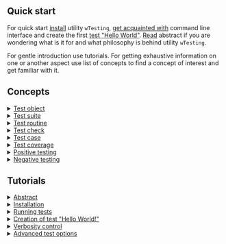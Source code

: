 ## Quick start

For quick start [install](<./tutorial/Installation.md>) utility `wTesting`, [get acquainted with](<./tutorial/Running.md>) command line interface and create the first [test "Hello World"](<./tutorial/TestCreation.md>). [Read](<./tutorial/Abstract.md>) abstract if you are wondering what is it for and what philosophy is behind utility `wTesting`.

For gentle introduction use tutorials. For getting exhaustive information on one or another aspect use list of concepts to find a concept of interest and get familiar with it.

## Concepts

<details><summary><a href="./concept/TestObject.md">
      Test object
  </a></summary>
  A test object is a system in which proper operation is checked.
</details>
<details><summary><a href="./concept/TestSuite.md">
      Test suite
  </a></summary>
  A test suite is a set of test procedures and test data for testing a test object.
</details>
<details><summary><a href="./concept/TestRoutine.md">
      Test routine
  </a></summary>
  A test routine is a routine (function, method) designed to test some aspect of a test object. The test routine is performed sequentially and contains test checks and a test case.
</details>
<details><summary><a href="./concept/TestCheck.md">
      Test check
  </a></summary>
  Test check is a developer's expectation regarding the behavior of the test object. Test check is expressed by some condition. It is the smallest structural unit of testing.
</details>
<details><summary><a href="./concept/TestCase.md">
      Test case
  </a></summary>
 Test case or group of test checks is one or more test checks with an accompanying code combined into a logical unit to test the functionality of an aspect of a test object.
</details>
<details><summary><a href="./concept/TestCoverage.md">
      Test coverage
  </a></summary>
  Test coverage is a measure of software testing which is determined by the percentage of the program source code being tested.
</details>
<details><summary><a href="./concept/TestPositiveAndNegative.md">
      Positive testing
  </a></summary>
  It is a test to show the correct operation of the test object under normal conditions without errors in the input data and in the normal state.
</details>
<details><summary><a href="./concept/TestPositiveAndNegative.md">
      Negative testing
  </a></summary>
  It is a test to show the correct operation of a test object in a false input or an erroneous state.
</details>

## Tutorials

<details><summary><a href="./tutorial/Abstract.md">
      Abstract
  </a></summary>
  General information about utility wTesting.
</details>
<details><summary><a href="./tutorial/Installation.md">
      Installation
  </a></summary>
  Procedure of installation of a utility wTesting
</details>
<details><summary><a href="./tutorial/Running.md">
      Running tests
  </a></summary>
  How to run testing.
</details>
<details><summary><a href="./tutorial/TestCreation.md">
      Creation of test "Hello World!"
  </a></summary>
  Creating a test for concatenation routine.
</details>
<details><summary><a href="./tutorial/Verbosity.md">
      Verbosity control
  </a></summary>
  Changing the amount of output test information using the verbosity option.
</details>
<details><summary><a href="./tutorial/TestOptions.md">
      Advanced test options
  </a></summary>
  How to use advanced options to set up tests.
</details>

